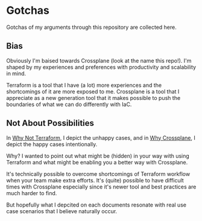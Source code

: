 # Gotchas

Gotchas of my arguments through this repository are collected here.

## Bias
Obviously I'm baised towards Crossplane (look at the name this repo!).
I'm shaped by my experiences and preferences with productivity and scalability in mind.

Terraform is a tool that I have (a lot) more experiences and the shortcomings of it are more exposed to me.
Crossplane is a tool that I appreciate as a new generation tool that it makes possible to push the boundaries of what we can do differently with IaC.

## Not About Possibilities

In [Why Not Terraform](./why-not-terraform.md), I depict the unhappy cases,
and in [Why Crossplane](./why-crossplane.md), I depict the happy cases intentionally.

Why? I wanted to point out what might be (hidden) in your way with using Terraform and what might be enabling you a better way with Crossplane.

It's technically possible to overcome shortcomings of Terraform workflow when your team make extra efforts.
It's (quite) possible to have difficult times with Crossplane especially since it's newer tool and best practices are much harder to find.

But hopefully what I depcited on each documents resonate with real use case scenarios that I believe naturally occur.
